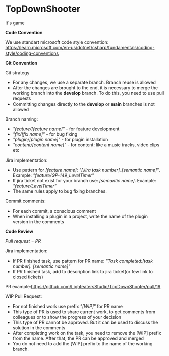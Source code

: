 # TopDownShooter
It's game


<b>Code Convention</b>

We use standart microsoft code style convention: https://learn.microsoft.com/en-us/dotnet/csharp/fundamentals/coding-style/coding-conventions



<b>Git Convention</b>

Git strategy
* For any changes, we use a separate branch. Branch reuse is allowed
* After the changes are brought to the end, it is necessary to merge the working branch into the <b>develop</b> branch. To do this, you need to use pull requests
* Committing changes directly to the <b>develop</b> or <b>main</b> branches is not allowed

Branch naming:
* <i>"feature/[feature name]"</i> - for feature development
* <i>"fix/[fix name]"</i> - for bug fixing
* <i>"plugin/[plugin name]"</i> - for plugin installation
* <i>"content/[content name]"</i> - for content: like a music tracks, video clips etc


Jira implementation:
* Use pattern for <i>[feature name]</i>: <i>"[Jira task number]_[semantic name]"</i>. Example: <i>"feature/GP-149_LevelTimer"</i>
* If jira ticket not exist for your branch use: <i>[semantic name]</i>. Example: <i>"feature/LevelTimer"</i>
* The same rules apply to bug fixing branches.


Commit comments:
* For each commit, a conscious comment
* When installing a plugin in a project, write the name of the plugin version in the comments


<b>Code Review</b>

<i>Pull request = PR</i>

Jira implementation:
* If PR finished task, use pattern for PR name: <i>"Task completed:[task number]. [semantic name]"</i>
* If PR finished task, add to description link to jira ticket(or few link to closed tickets)

PR example:https://github.com/LighteatersStudio/TopDownShooter/pull/19

WIP Pull Request:
* For not finished work use prefix <i>"[WIP]"</i> for PR name
* This type of PR is used to share current work, to get comments from colleagues or to show the progress of your decision
* This type of PR cannot be approved. But it can be used to discuss the solution in the comments
* After completing work on the task, you need to remove the [WIP] prefix from the name. After that, the PR can be approved and merged
* You do not need to add the [WIP] prefix to the name of the working branch.
